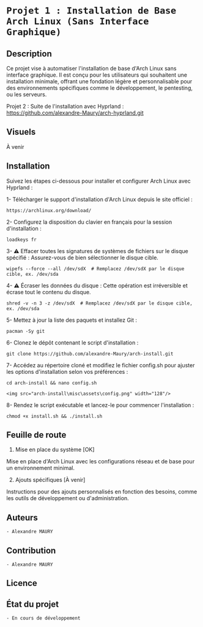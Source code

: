 # `Projet 1 : Installation de Base Arch Linux (Sans Interface Graphique)`

## Description
Ce projet vise à automatiser l'installation de base d'Arch Linux sans interface graphique. Il est conçu pour les utilisateurs qui souhaitent une installation minimale, offrant une fondation légère et personnalisable pour des environnements spécifiques comme le développement, le pentesting, ou les serveurs.

Projet 2 : Suite de l'installation avec Hyprland : https://github.com/alexandre-Maury/arch-hyprland.git

## Visuels
À venir

## Installation

Suivez les étapes ci-dessous pour installer et configurer Arch Linux avec Hyprland :

1- Télécharger le support d'installation d'Arch Linux depuis le site officiel :

    https://archlinux.org/download/

2- Configurez la disposition du clavier en français pour la session d'installation :

    loadkeys fr

3- ⚠️ Effacer toutes les signatures de systèmes de fichiers sur le disque spécifié : Assurez-vous de bien sélectionner le disque cible.

    wipefs --force --all /dev/sdX  # Remplacez /dev/sdX par le disque cible, ex. /dev/sda
    
4- ⚠️ Écraser les données du disque : Cette opération est irréversible et écrase tout le contenu du disque.

    shred -v -n 3 -z /dev/sdX  # Remplacez /dev/sdX par le disque cible, ex. /dev/sda

5- Mettez à jour la liste des paquets et installez Git :

    pacman -Sy git


6- Clonez le dépôt contenant le script d'installation :

    git clone https://github.com/alexandre-Maury/arch-install.git

7- Accédez au répertoire cloné et modifiez le fichier config.sh pour ajuster les options d'installation selon vos préférences :

    cd arch-install && nano config.sh

    <img src="arch-install\misc\assets\config.png" width="128"/>

8- Rendez le script exécutable et lancez-le pour commencer l'installation :

    chmod +x install.sh && ./install.sh


## Feuille de route

1. Mise en place du système [OK]

Mise en place d'Arch Linux avec les configurations réseau et de base pour un environnement minimal.

2. Ajouts spécifiques [À venir]

Instructions pour des ajouts personnalisés en fonction des besoins, comme les outils de développement ou d'administration.


## Auteurs
`- Alexandre MAURY`

## Contribution
`- Alexandre MAURY`

## Licence

## État du projet
`- En cours de développement`
